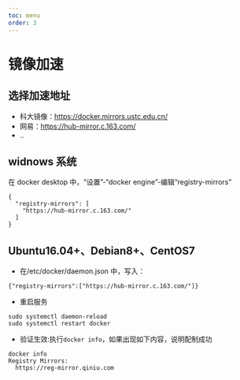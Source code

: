 ```yaml
---
toc: menu
order: 3
---
```


# 镜像加速

## 选择加速地址

- 科大镜像：https://docker.mirrors.ustc.edu.cn/
- 网易：https://hub-mirror.c.163.com/
- ..

## widnows 系统  
  在 docker desktop 中，“设置”-“docker engine”-编辑“registry-mirrors”

  ``` shell
  {
    "registry-mirrors": [
      "https://hub-mirror.c.163.com/"
    ]
  }
  ```

## Ubuntu16.04+、Debian8+、CentOS7

  - 在/etc/docker/daemon.json 中，写入：

  ```shell
  {"registry-mirrors":["https://hub-mirror.c.163.com/"]}
  ```

  - 重启服务

  ```shell
  sudo systemctl daemon-reload
  sudo systemctl restart docker
  ```

  - 验证生效:执行`docker info`，如果出现如下内容，说明配制成功

  ```shell
  docker info
  Registry Mirrors:
    https://reg-mirror.qiniu.com
  ```
